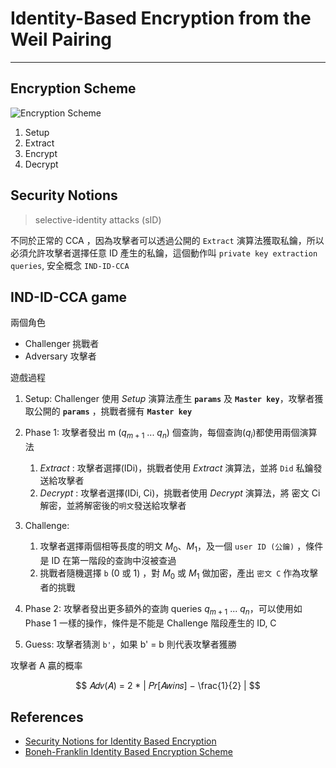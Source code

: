 # Identity-Based Encryption from the Weil Pairing

---

## Encryption Scheme

![Encryption Scheme](https://cdn.jsdelivr.net/gh/tc3oliver/ImageHosting/img/202111260928361.png)

1. Setup
2. Extract
3. Encrypt
4. Decrypt

## Security Notions

> selective-identity attacks (sID)

不同於正常的 CCA ，因為攻擊者可以透過公開的 `Extract` 演算法獲取私鑰，所以必須允許攻擊者選擇任意 ID 產生的私鑰，這個動作叫 `private key extraction queries`, 安全概念 `IND-ID-CCA`

## IND-ID-CCA game

兩個角色

- Challenger 挑戰者
- Adversary 攻擊者

遊戲過程

1. Setup: Challenger 使用 _Setup_ 演算法產生 **`params`** 及 **`Master key`**，攻擊者獲取公開的 **`params`** ，挑戰者擁有 **`Master key`**

2. Phase 1: 攻擊者發出 m ($q_{m+1}$ ... $q_{n}$) 個查詢，每個查詢($q_{i}$)都使用兩個演算法

   1. _Extract_ : 攻擊者選擇(IDi)，挑戰者使用 _Extract_ 演算法，並將 `Did` 私鑰發送給攻擊者
   2. _Decrypt_ : 攻擊者選擇(IDi, Ci)，挑戰者使用 _Decrypt_ 演算法，將 密文 Ci 解密，並將解密後的`明文`發送給攻擊者

3. Challenge:

   1. 攻擊者選擇兩個相等長度的明文 $M_{0}$、$M_{1}$，及一個 `user ID (公鑰)` ，條件是 ID 在第一階段的查詢中沒被查過
   2. 挑戰者隨機選擇 `b` (0 或 1) ，對 $M_{0}$ 或 $M_{1}$ 做加密，產出 `密文 C` 作為攻擊者的挑戰

4. Phase 2: 攻擊者發出更多額外的查詢 queries $q_{m+1}$ ... $q_{n}$，可以使用如 Phase 1 一樣的操作，條件是不能是 Challenge 階段產生的 ID, C

5. Guess: 攻擊者猜測 `b'`，如果 b' = b 則代表攻擊者獲勝

攻擊者 A 贏的概率

$$ 𝐴𝑑𝑣(𝐴) = 2 * | 𝑃𝑟[𝐴𝑤𝑖𝑛𝑠] − \frac{1}{2} |  $$

## References

- [Security Notions for Identity Based Encryption](https://eprint.iacr.org/2005/253.pdf)
- [Boneh-Franklin Identity Based Encryption Scheme](https://slideplayer.com/slide/13288472/)
